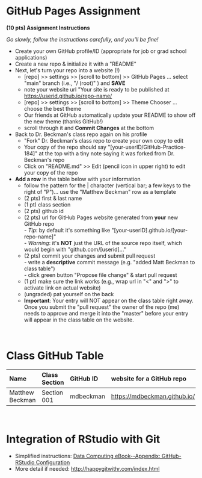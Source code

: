
# GitHub Pages Assignment

**(10 pts) Assignment Instructions**

*Go slowly, follow the instructions carefully, and you'll be fine!*

- Create your own GitHub profile/ID (appropriate for job or grad school applications)  
- Create a new repo & initialize it with a "README" 
- Next, let's turn your repo into a website (!)  
    - [repo] >> settings >> [scroll to bottom] >> GitHub Pages ... select "main" branch (i.e., "/ (root)" ) and **SAVE**
    - note your website url "Your site is ready to be published at <https://userid.github.io/repo-name/> 
    - [repo] >> settings >> [scroll to bottom] >> Theme Chooser ... choose the best theme
    - Our friends at GitHub automatically update your README to show off the new theme (thanks GitHub!) 
    - scroll through it and **Commit Changes** at the bottom
- Back to Dr. Beckman's class repo again on his profile  
    - "Fork" Dr. Beckman's class repo to create your own copy to edit
    - Your copy of the repo should say "[your-userID/GitHub-Practice-184]" at the top with a tiny note saying it was forked from Dr. Beckman's repo
    - Click on "README.md" >> Edit (pencil icon in upper right) to edit your copy of the repo
- **Add a row** in the table below with your information 
    - follow the pattern for the | character (vertical bar; a few keys to the right of "P")... use the "Matthew Beckman" row as a template
    - (2 pts) first & last name  
    - (1 pt)  class section
    - (2 pts) github id  
    - (2 pts) url for GitHub Pages website generated from **your** new GitHub repo  
            - *Tip*: by default it's something like "[your-userID].github.io/[your-repo-name]"   
            - *Warning*: it's **NOT** just the URL of the source repo itself, which would begin with "github.com/[userid]..."   
    - (2 pts) commit your changes and submit pull request   
            - write a **descriptive** commit message (e.g. "added Matt Beckman to class table")  
            - click green button "Propose file change" & start pull request  
    - (1 pt) make sure the link works (e.g., wrap url in "<" and ">" to activate link on actual website)  
    - (ungraded) pat yourself on the back
    - **Important**: Your entry will NOT appear on the class table right away.  Once you submit the "pull request" the owner of the repo (me) needs to approve and merge it into the "master" before your entry will appear in the class table on the website. 

<br>

# Class GitHub Table 

| Name              | Class Section     | GitHub ID            | website for a GitHub repo         |  
|:------------------|:------------------|:---------------------|:----------------------------------|  
| Matthew Beckman   | Section 001       | mdbeckman            | <https://mdbeckman.github.io/>    |  




<br>

# Integration of RStudio with Git

- Simplified instructions: [Data Computing eBook--Appendix: GitHub-RStudio Configuration](https://dtkaplan.github.io/DataComputingEbook/appendix-github-rstudio-configuration.html#appendix-github-rstudio-configuration)  
- More detail if needed: <http://happygitwithr.com/index.html>

